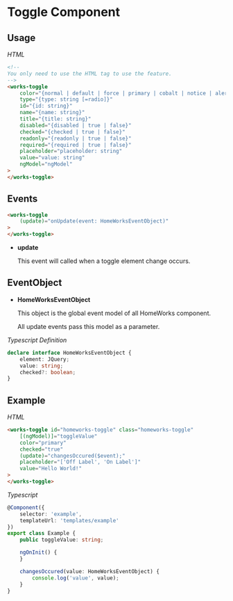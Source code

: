 ﻿# Toggle Component

## Usage

*HTML*

```html
<!--
You only need to use the HTML tag to use the feature.
-->
<works-toggle
    color="{normal | default | force | primary | cobalt | notice | alert | danger | success}"
    type="{type: string [=radio]}"
    id="{id: string}"
    name="{name: string}"
    title="{title: string}"
    disabled="{disabled | true | false}"
    checked="{checked | true | false}"
    readonly="{readonly | true | false}"
    required="{required | true | false}"
    placeholder="placeholder: string"
    value="value: string"
    ngModel="ngModel"
>
</works-toggle>
```

## Events

```html
<works-toggle
    (update)="onUpdate(event: HomeWorksEventObject)"
>
</works-toggle>
```

- **update**
 
  This event will called when a toggle element change occurs.

## EventObject

- **HomeWorksEventObject**

  This object is the global event model of all HomeWorks component.

  All update events pass this model as a parameter.

*Typescript Definition*

```typescript
declare interface HomeWorksEventObject {
    element: JQuery;
    value: string;
    checked?: boolean;
}
```

## Example

*HTML*

```html
<works-toggle id="homeworks-toggle" class="homeworks-toggle"
    [(ngModel)]="toggleValue"
    color="primary"
    checked="true"
    (update)="changesOccured($event);"
    placeholder="['Off Label', 'On Label']"
    value="Hello World!"
>
</works-toggle>
```

*Typescript*
```typescript
@Component({
    selector: 'example',
    templateUrl: 'templates/example'
})
export class Example {
    public toggleValue: string;

    ngOnInit() {    
    }

    changesOccured(value: HomeWorksEventObject) {
        console.log('value', value);
    }
}
```